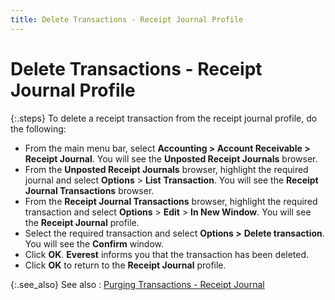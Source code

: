 ```yaml
---
title: Delete Transactions - Receipt Journal Profile
---
```


# Delete Transactions - Receipt Journal Profile


{:.steps}
To delete a receipt transaction from the  receipt journal profile, do the following:

- From the main  menu bar, select **Accounting &gt; Account 
 Receivable &gt; Receipt Journal**. You will see the **Unposted 
 Receipt Journals** browser.
- From the **Unposted Receipt Journals** browser, highlight  the required journal and select **Options** > **List** **Transaction**.  You will see the **Receipt Journal Transactions**  browser.
- From the **Receipt Journal Transactions** browser,  highlight the required transaction and select **Options** > **Edit** > **In 
 New Window**. You will see the **Receipt 
 Journal** profile.
- Select the  required transaction and select **Options 
 &gt;** **Delete transaction**.  You will see the **Confirm** window.
- Click **OK**. **Everest** informs you that the transaction has been deleted.
- Click **OK** to return to the **Receipt 
 Journal** profile.



{:.see_also}
See also
: [Purging  Transactions - Receipt Journal]({{site.acc_baseurl}}/customer-receipts-and-refunds/receipt-jrnl-proc/rcp-jrnl-purge-trans/purging-trans/deleting_transactions_receipt_journal.html)
